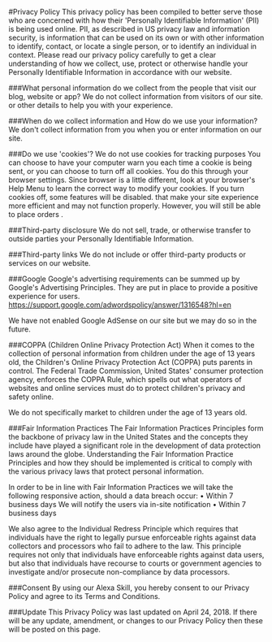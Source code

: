 #Privacy Policy
This privacy policy has been compiled to better serve those who are concerned with how their 'Personally Identifiable Information' (PII) is being used online. PII, as described in US privacy law and information security, is information that can be used on its own or with other information to identify, contact, or locate a single person, or to identify an individual in context. Please read our privacy policy carefully to get a clear understanding of how we collect, use, protect or otherwise handle your Personally Identifiable Information in accordance with our website.

###What personal information do we collect from the people that visit our blog, website or app?
We do not collect information from visitors of our site. or other details to help you with your experience.

###When do we collect information and How do we use your information?
We don't collect information from you when you or enter information on our site.

###Do we use 'cookies'?
We do not use cookies for tracking purposes You can choose to have your computer warn you each time a cookie is being sent, or you can choose to turn off all cookies. You do this through your browser settings. Since browser is a little different, look at your browser's Help Menu to learn the correct way to modify your cookies. If you turn cookies off, some features will be disabled. that make your site experience more efficient and may not function properly. However, you will still be able to place orders .

###Third-party disclosure
We do not sell, trade, or otherwise transfer to outside parties your Personally Identifiable Information.

###Third-party links
We do not include or offer third-party products or services on our website.

###Google
Google's advertising requirements can be summed up by Google's Advertising Principles. They are put in place to provide a positive experience for users. https://support.google.com/adwordspolicy/answer/1316548?hl=en

We have not enabled Google AdSense on our site but we may do so in the future.

###COPPA (Children Online Privacy Protection Act)
When it comes to the collection of personal information from children under the age of 13 years old, the Children's Online Privacy Protection Act (COPPA) puts parents in control. The Federal Trade Commission, United States' consumer protection agency, enforces the COPPA Rule, which spells out what operators of websites and online services must do to protect children's privacy and safety online.

We do not specifically market to children under the age of 13 years old.

###Fair Information Practices
The Fair Information Practices Principles form the backbone of privacy law in the United States and the concepts they include have played a significant role in the development of data protection laws around the globe. Understanding the Fair Information Practice Principles and how they should be implemented is critical to comply with the various privacy laws that protect personal information.

In order to be in line with Fair Information Practices we will take the following responsive action, should a data breach occur: • Within 7 business days We will notify the users via in-site notification • Within 7 business days

We also agree to the Individual Redress Principle which requires that individuals have the right to legally pursue enforceable rights against data collectors and processors who fail to adhere to the law. This principle requires not only that individuals have enforceable rights against data users, but also that individuals have recourse to courts or government agencies to investigate and/or prosecute non-compliance by data processors.

###Consent
By using our Alexa Skill, you hereby consent to our Privacy Policy and agree to its Terms and Conditions.

###Update
This Privacy Policy was last updated on April 24, 2018. If there will be any update, amendment, or changes to our Privacy Policy then these will be posted on this page.

